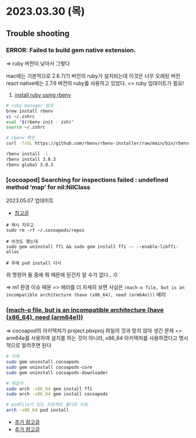 # 2023.03.30 (목)

## Trouble shooting

### ERROR: Failed to build gem native extension.

=> ruby 버전이 낮아서 그렇다

mac에는 기본적으로 2.6.7(?) 버전의 ruby가 설치되는데 이것은 너무 오래된 버전
react native에는 2.7.6 버전의 ruby를 사용하고 있었다.
=> ruby 업데이트가 필요!

1. [install ruby using rbenv](https://antran.app/2021/m1_mac_part2/)

```zsh
# ruby manager 설치
brew install rbenv
vi ~/.zshrc
eval "$(rbenv init - zsh)"
source ~/.zshrc

# rbenv 확인
curl -fsSL https://github.com/rbenv/rbenv-installer/raw/main/bin/rbenv-doctor | bash

rbenv install -l
rbenv install 3.0.3
rbenv global 3.0.3
```

### [cocoapod] Searching for inspections failed : undefined method ‘map’ for nil:NilClass

2023.05.07 업데이트

- [참고글](https://stackoverflow.com/questions/67443265/error-regarding-undefined-method-map-for-nilnilclass-for-flutter-app-cocoap)

```
# 캐시 지우고
sudo rm -rf ~/.cocoapods/repos

# 이것도 했는데
sudo gem uninstall ffi && sudo gem install ffi -- --enable-libffi-alloc

# 후에 pod install 다시
```

위 명령어 둘 중에 뭐 때문에 된건지 알 수가 없다.. :0

=> m1 환경 이슈 때문
=> 에러를 더 자세히 보면 사실은 `(mach-o file, but is an incompatible architecture (have (x86_64), need (arm64e)))` 에러

### [(mach-o file, but is an incompatible architecture (have (x86_64), need (arm64e)))](https://stackoverflow.com/questions/66644365/cocoapods-on-m1-apple-silicon-fails-with-ffi-wrong-architecture)

=> cocoapod의 아키텍처가 project.pbxproj 파일의 것과 맞지 않아 생긴 문제
=> arm64e를 사용하여 설치를 하는 것이 아니라, x86_64 아키텍처를 사용하겠다고 명시적으로 알려주면 된다

```zsh
# 삭제
sudo gem uninstall cocoapods
sudo gem uninstall cocoapods-core
sudo gem uninstall cocoapods-downloader

# 재설치
sudo arch -x86_64 gem install ffi
sudo arch -x86_64 gem install cocoapods

# podfile이 있는 프로젝트 폴더로 이동
arch -x86_64 pod install
```

- [추가 참고글](https://velog.io/@ayb226/Flutter-%EC%98%A4%EB%A5%98-%EB%AA%A8%EC%9D%8C-Error-output-from-CocoaPods-Searching-for-inspections-failed-undefined-method-map-for-nilNilClass-%ED%95%B4%EA%B2%B0%EB%B2%95)
- [추가 참고글](https://velog.io/@chanhook/Flutter-ios-%EC%98%A4%EB%A5%98%ED%95%B4%EA%B2%B0-Error-output-fromCocoaPods-Searching-for-inspections-failed-undefined-method-map-for-nilNilClass)
